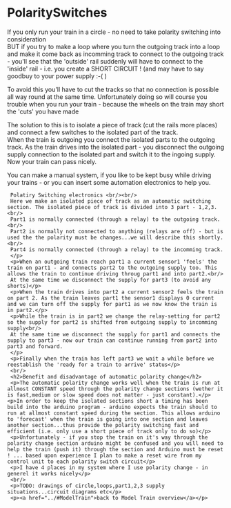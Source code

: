 # PolaritySwitches

<!DOCTYPE html>
<head>

</head>
<body>
     <p>If you only run your train in a circle - no need to take polarity switching into consideration<br/>
	 BUT if you try to make a loop where you turn the outgoing track into a loop and make it come back as incomming track to connect to the outgoing track - you'll see that the 'outside' rail suddenly will have to connect to the 'inside' rail - i.e. you create a SHORT CIRCUIT ! (and may have to say goodbuy to your power supply :-(  )</p>
	 <p>To avoid this you'll have to cut the tracks so that no connection is possible all way round at the same time. Unfortunately doing so will course you trouble when you run your train - because the wheels on the train may short the 'cuts' you have made</p>
	 <p>The solution to this is to isolate a piece of track (cut the rails more places) and connect a few switches to the isolated part of the track.<br/> When the train is outgoing you connect the isolated parts to the outgoing track. As the train drives into the isolated part - you disconnect the outgoing supply connection to the isolated part and switch it to the ingoing supply.<br/> Now your train can pass nicely.</p>
	 <p>You can make a manual system, if you like to be kept busy while driving your trains - or you can insert some automation electronics to help you.<br/>
	 
	 Polatiry Switching electronics	<br/><br/> 
	 Here we make an isolated piece of track as an automatic switching section. The isolated piece of track is divided into 3 part - 1,2,3.<br/>
	 Part1 is normally connected (through a relay) to the outgoing track.<br/>
	 Part2 is normally not connected to anything (relays are off) - but is used the the polarity must be changes...we will describe this shortly.<br/>
	 Part4 is normally connected (through a relay) to the incomming track.
	 </p>
	 <p>When an outgoing train reach part1 a current sensor1 'feels' the train on part1 - and connects part2 to the outgoing supply too. This allows the train to continue driving throug part1 and into part2.<br/>
	 At the same time we disconnect the supply for part3 (to avoid any shorts)</p>
	 <p>When the train drives into part2 a current sensor2 feels the train on part 2. As the train leaves part1 the sensor1 displays 0 current and we can turn off the supply for part1 as we now know the train is in part2.</p>
	 <p>While the train is in part2 we change the relay-setting for part2 so the supply for part2 is shifted from outgoing supply to incomming supply<br/>
	 At the same time we disconnect the supply for part1 and connects the supply to part3 - now our train can continue running from part2 into part3 and forward.
	 </p>
	 <p>Finally when the train has left part3 we wait a while before we reestablish the 'ready for a train to arrive' status</p>
	 <br/>
	 <h2>Benefit and disadvantage of automatic polarity change</h2>
	 <p>The automatic polarity change works well when the train is run at allmost CONSTANT speed through the polarity change sections (wether it is fast,medium or slow speed does not matter - just constant).</p><p>In order to keep the isolated sections short a timing has been build into the arduino program - arduino expects the train should to run at allmost constant speed during the section. This allows arduino to 'forecast' when the train is going into one section and leaves another section...thus provide the polarity switching fast and efficient (i.e. only use a short piece of track only to do so)</p>
	 <p>Unfortunately - if you stop the train on it's way through the polarity change section arduino might be confused and you will need to help the train (push it) through the section and Arduino must be reset ! ... based upon experience I plan to make a reset wire from my control unit to each polarity switch circuit</p>
	 <p>I have 4 places in my system where I use polarity change - in generel it works nicely</p>
	 <br/>
	 <p>TODO: drawings of circle,loops,part1,2,3 supply situations...circuit diagrams etc</p>
	 <p><a href="../#ModelTrain">back to Model Train overview</a></p> 
</body>
</html>